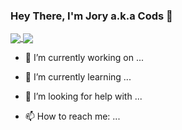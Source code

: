 ### Hey There, I'm Jory a.k.a Cods 👋

<a href="https://github.com/anuraghazra/github-readme-stats">
  <img align="center" src="https://github-readme-stats.vercel.app/api?username=codsxblastin&count_private=true&show_icons=true&theme=vue" />
</a>
<a href="https://github.com/anuraghazra/github-readme-stats">
  <img align="center" src="https://github-readme-stats.vercel.app/api/top-langs/?username=codsxblastin&layout=compact&theme=vue" />
</a>

- 🔭 I’m currently working on ...

- 🌱 I’m currently learning ...

- 🤔 I’m looking for help with ...

- 📫 How to reach me: ...
